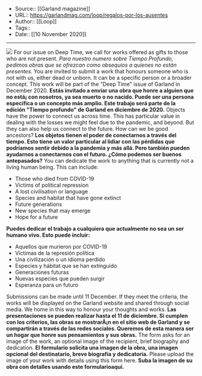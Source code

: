 ﻿
  * Source:: [[Garland magazine]]
  * URL:: https://garlandmag.com/loop/regalos-por-los-ausentes
  * Author:: [[Loop]]
  * Tags:: 
  * Date:: [[10 November 2020]]


* * *
![](https://garlandmag.com/wp-content/uploads/2020/11/Regalos-4-1024x686.jpg)
For our issue on Deep Time, we call for works offered as gifts to those who are not present. _Para nuestro numero sobre Tiempo Profundo, pedimos obras que se ofrezcan como obsequios a quienes no están presentes._
You are invited to submit a work that honours someone who is not with us, either dead or unborn. It can be a specific person or a broader concept. This work will be part of the "Deep Time" issue of Garland in December 2020.
 **Estás invitado a enviar una obra que honre a alguien que no está¡ con nosotros, ya sea muerto o no nacido. Puede ser una persona especí­fica o un concepto más amplio. Este trabajo será parte de la edición "Tiempo profundo" de Garland en diciembre de 2020.**
Objects have the power to connect us across time. This has particular value in dealing with the losses we might feel due to the pandemic, and beyond. But they can also help us connect to the future. How can we be good ancestors?
 **Los objetos tienen el poder de conectarnos a través del tiempo. Esto tiene un valor particular al lidiar con las pérdidas que podríamos sentir debido a la pandemia y más allá. Pero también pueden ayudarnos a conectarnos con el futuro. ¿Cómo podemos ser buenos antepasados?**
You can dedicate the work to anything that is currently not a living human being. This can include:
  * Those who died from COVID-19
  * Victims of political repression
  * A lost civilisation or language
  * Species and habitat that have gone extinct
  * Future generations
  * New species that may emerge
  * Hope for a future


 **Puedes dedicar el trabajo a cualquiera que actualmente no sea un ser humano vivo. Esto puede incluir:**
  * Aquellos que murieron por COVID-19
  * Víctimas de la represión política
  * Una civilización o un idioma perdido
  * Especies y hábitat que se han extinguido
  * Generaciones futuras
  * Nuevas especies que pueden surgir
  * Esperanza para un futuro


Submissions can be made until 11 December. If they meet the criteria, the works will be displayed on the Garland website and shared through social media. We home in this way to honour your thoughts and works.
 **Las presentaciones se pueden realizar hasta el 11 de diciembre. Si cumplen con los criterios, las obras se mostrarÃ¡n en el sitio web de Garland y se compartirán a través de las redes sociales. Queremos de esta manera ser un hogar que honre sus pensamientos y sus obras.**
The form asks for an image of the work, an optional image of the recipient, brief biography and dedication.
 **El formulario solicita una imagen de la obra, una imagen opcional del destinatario, breve biografí­a y dedicatoria.**
Please upload the image of your work with details using this form here.
 **Suba la imagen de su obra con detalles usando este formularioaquí­.**
